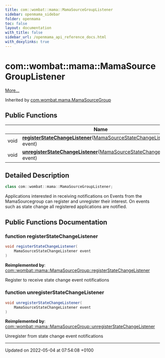 ```yaml
---
title: com::wombat::mama::MamaSourceGroupListener
sidebar: openmama_sidebar
folder: openmama
toc: false
layout: documentation
with_title: false
sidebar_url: /openmama_api_reference_docs.html
with_doxylinks: true
---
```


# com::wombat::mama::MamaSourceGroupListener



 [More...](#detailed-description)

Inherited by [com.wombat.mama.MamaSourceGroup](classcom_1_1wombat_1_1mama_1_1MamaSourceGroup.html)

## Public Functions

|                | Name           |
| -------------- | -------------- |
| void | **[registerStateChangeListener](interfacecom_1_1wombat_1_1mama_1_1MamaSourceGroupListener.html#function-registerstatechangelistener)**([MamaSourceStateChangeListener](interfacecom_1_1wombat_1_1mama_1_1MamaSourceStateChangeListener.html) event) |
| void | **[unregisterStateChangeListener](interfacecom_1_1wombat_1_1mama_1_1MamaSourceGroupListener.html#function-unregisterstatechangelistener)**([MamaSourceStateChangeListener](interfacecom_1_1wombat_1_1mama_1_1MamaSourceStateChangeListener.html) event) |

## Detailed Description

```java
class com::wombat::mama::MamaSourceGroupListener;
```


Applications interested in receiving notifications on Events from the MamaSourcegroup can register and unregister their interest. On events such as state change all registered applications are notified. 

## Public Functions Documentation

### function registerStateChangeListener

```java
void registerStateChangeListener(
    MamaSourceStateChangeListener event
)
```


**Reimplemented by**: [com::wombat::mama::MamaSourceGroup::registerStateChangeListener](classcom_1_1wombat_1_1mama_1_1MamaSourceGroup.html#function-registerstatechangelistener)


Register to receive state change event notifications 


### function unregisterStateChangeListener

```java
void unregisterStateChangeListener(
    MamaSourceStateChangeListener event
)
```


**Reimplemented by**: [com::wombat::mama::MamaSourceGroup::unregisterStateChangeListener](classcom_1_1wombat_1_1mama_1_1MamaSourceGroup.html#function-unregisterstatechangelistener)


Unregister from state change event notifications 


-------------------------------

Updated on 2022-05-04 at 07:54:08 +0100